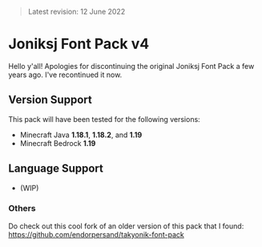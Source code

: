 > Latest revision: 12 June 2022

# Joniksj Font Pack v4
Hello y'all! Apologies for discontinuing the original Joniksj Font Pack a few years ago. I've recontinued it now.

## Version Support
This pack will have been tested for the following versions:
- Minecraft Java **1.18.1**, **1.18.2**, and **1.19**
- Minecraft Bedrock **1.19**

## Language Support
- (WIP)

### Others
Do check out this cool fork of an older version of this pack that I found: https://github.com/endorpersand/takyonik-font-pack
